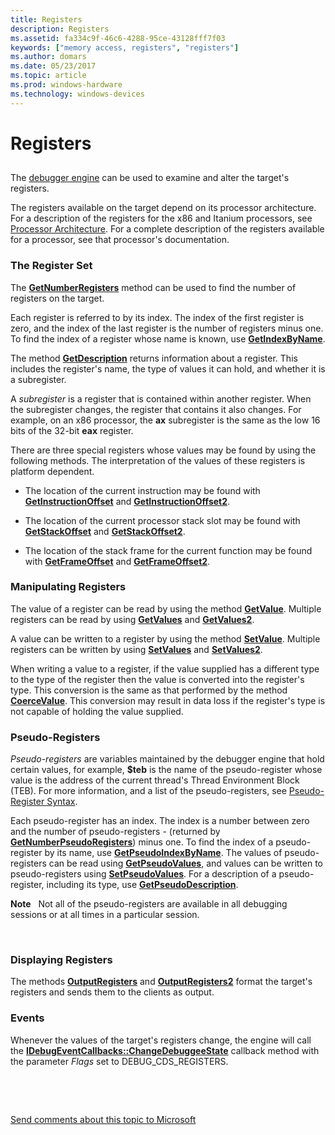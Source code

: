 ```yaml
---
title: Registers
description: Registers
ms.assetid: fa334c9f-46c6-4288-95ce-43128fff7f03
keywords: ["memory access, registers", "registers"]
ms.author: domars
ms.date: 05/23/2017
ms.topic: article
ms.prod: windows-hardware
ms.technology: windows-devices
---
```


# Registers


## <span id="ddk_registers_dbx"></span><span id="DDK_REGISTERS_DBX"></span>


The [debugger engine](introduction.md#debugger-engine) can be used to examine and alter the target's registers.

The registers available on the target depend on its processor architecture. For a description of the registers for the x86 and Itanium processors, see [Processor Architecture](processor-architecture.md). For a complete description of the registers available for a processor, see that processor's documentation.

### <span id="the_register_set"></span><span id="THE_REGISTER_SET"></span>The Register Set

The [**GetNumberRegisters**](https://msdn.microsoft.com/library/windows/hardware/ff547960) method can be used to find the number of registers on the target.

Each register is referred to by its index. The index of the first register is zero, and the index of the last register is the number of registers minus one. To find the index of a register whose name is known, use [**GetIndexByName**](https://msdn.microsoft.com/library/windows/hardware/ff546881).

The method [**GetDescription**](https://msdn.microsoft.com/library/windows/hardware/ff546575) returns information about a register. This includes the register's name, the type of values it can hold, and whether it is a subregister.

A *subregister* is a register that is contained within another register. When the subregister changes, the register that contains it also changes. For example, on an x86 processor, the **ax** subregister is the same as the low 16 bits of the 32-bit **eax** register.

There are three special registers whose values may be found by using the following methods. The interpretation of the values of these registers is platform dependent.

-   The location of the current instruction may be found with [**GetInstructionOffset**](https://msdn.microsoft.com/library/windows/hardware/ff546916) and [**GetInstructionOffset2**](https://msdn.microsoft.com/library/windows/hardware/ff546933).

-   The location of the current processor stack slot may be found with [**GetStackOffset**](https://msdn.microsoft.com/library/windows/hardware/ff548403) and [**GetStackOffset2**](https://msdn.microsoft.com/library/windows/hardware/ff548414).

-   The location of the stack frame for the current function may be found with [**GetFrameOffset**](https://msdn.microsoft.com/library/windows/hardware/ff546806) and [**GetFrameOffset2**](https://msdn.microsoft.com/library/windows/hardware/ff546815).

### <span id="manipulating_registers"></span><span id="MANIPULATING_REGISTERS"></span>Manipulating Registers

The value of a register can be read by using the method [**GetValue**](https://msdn.microsoft.com/library/windows/hardware/ff549476). Multiple registers can be read by using [**GetValues**](https://msdn.microsoft.com/library/windows/hardware/ff549480) and [**GetValues2**](https://msdn.microsoft.com/library/windows/hardware/ff549487).

A value can be written to a register by using the method [**SetValue**](https://msdn.microsoft.com/library/windows/hardware/ff556881). Multiple registers can be written by using [**SetValues**](https://msdn.microsoft.com/library/windows/hardware/ff556883) and [**SetValues2**](https://msdn.microsoft.com/library/windows/hardware/ff556884).

When writing a value to a register, if the value supplied has a different type to the type of the register then the value is converted into the register's type. This conversion is the same as that performed by the method [**CoerceValue**](https://msdn.microsoft.com/library/windows/hardware/ff539158). This conversion may result in data loss if the register's type is not capable of holding the value supplied.

### <span id="pseudo_registers"></span><span id="PSEUDO_REGISTERS"></span> Pseudo-Registers

*Pseudo-registers* are variables maintained by the debugger engine that hold certain values, for example, **$teb** is the name of the pseudo-register whose value is the address of the current thread's Thread Environment Block (TEB). For more information, and a list of the pseudo-registers, see [Pseudo-Register Syntax](pseudo-register-syntax.md).

Each pseudo-register has an index. The index is a number between zero and the number of pseudo-registers - (returned by [**GetNumberPseudoRegisters**](https://msdn.microsoft.com/library/windows/hardware/ff547957)) minus one. To find the index of a pseudo-register by its name, use [**GetPseudoIndexByName**](https://msdn.microsoft.com/library/windows/hardware/ff548206). The values of pseudo-registers can be read using [**GetPseudoValues**](https://msdn.microsoft.com/library/windows/hardware/ff548215), and values can be written to pseudo-registers using [**SetPseudoValues**](https://msdn.microsoft.com/library/windows/hardware/ff556767). For a description of a pseudo-register, including its type, use [**GetPseudoDescription**](https://msdn.microsoft.com/library/windows/hardware/ff548189).

**Note**   Not all of the pseudo-registers are available in all debugging sessions or at all times in a particular session.

 

### <span id="displaying_registers"></span><span id="DISPLAYING_REGISTERS"></span>Displaying Registers

The methods [**OutputRegisters**](https://msdn.microsoft.com/library/windows/hardware/ff553242) and [**OutputRegisters2**](https://msdn.microsoft.com/library/windows/hardware/ff553245) format the target's registers and sends them to the clients as output.

### <span id="events"></span><span id="EVENTS"></span>Events

Whenever the values of the target's registers change, the engine will call the [**IDebugEventCallbacks::ChangeDebuggeeState**](https://msdn.microsoft.com/library/windows/hardware/ff550678) callback method with the parameter *Flags* set to DEBUG\_CDS\_REGISTERS.

 

 

[Send comments about this topic to Microsoft](mailto:wsddocfb@microsoft.com?subject=Documentation%20feedback%20[debugger\debugger]:%20Registers%20%20RELEASE:%20%285/15/2017%29&body=%0A%0APRIVACY%20STATEMENT%0A%0AWe%20use%20your%20feedback%20to%20improve%20the%20documentation.%20We%20don't%20use%20your%20email%20address%20for%20any%20other%20purpose,%20and%20we'll%20remove%20your%20email%20address%20from%20our%20system%20after%20the%20issue%20that%20you're%20reporting%20is%20fixed.%20While%20we're%20working%20to%20fix%20this%20issue,%20we%20might%20send%20you%20an%20email%20message%20to%20ask%20for%20more%20info.%20Later,%20we%20might%20also%20send%20you%20an%20email%20message%20to%20let%20you%20know%20that%20we've%20addressed%20your%20feedback.%0A%0AFor%20more%20info%20about%20Microsoft's%20privacy%20policy,%20see%20http://privacy.microsoft.com/default.aspx. "Send comments about this topic to Microsoft")




